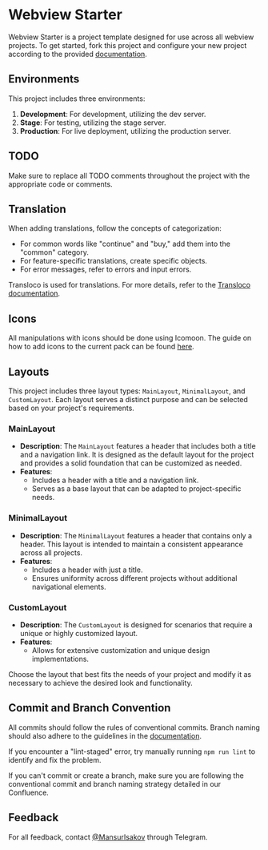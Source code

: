 # Webview Starter

Webview Starter is a project template designed for use across all webview projects. To get started, fork this project and configure your new project according to the provided [documentation](https://spaceneobank.atlassian.net/wiki/spaces/FT/pages/2979070107/Bitbucket+Settings).

## Environments

This project includes three environments:

1. **Development**: For development, utilizing the dev server.
2. **Stage**: For testing, utilizing the stage server.
3. **Production**: For live deployment, utilizing the production server.

## TODO

Make sure to replace all TODO comments throughout the project with the appropriate code or comments.

## Translation

When adding translations, follow the concepts of categorization:

- For common words like "continue" and "buy," add them into the "common" category.
- For feature-specific translations, create specific objects.
- For error messages, refer to errors and input errors.

Transloco is used for translations. For more details, refer to the [Transloco documentation](https://jsverse.github.io/transloco/docs/translation-in-the-template).

## Icons

All manipulations with icons should be done using Icomoon. The guide on how to add icons to the current pack can be found [here](https://spaceneobank.atlassian.net/wiki/spaces/FT/pages/3085959458/IcoMoon+Guide).

## Layouts

This project includes three layout types: `MainLayout`, `MinimalLayout`, and `CustomLayout`. Each layout serves a distinct purpose and can be selected based on your project's requirements.

### MainLayout

- **Description**: The `MainLayout` features a header that includes both a title and a navigation link. It is designed as the default layout for the project and provides a solid foundation that can be customized as needed.
- **Features**:
  - Includes a header with a title and a navigation link.
  - Serves as a base layout that can be adapted to project-specific needs.

### MinimalLayout

- **Description**: The `MinimalLayout` features a header that contains only a header. This layout is intended to maintain a consistent appearance across all projects.
- **Features**:
  - Includes a header with just a title.
  - Ensures uniformity across different projects without additional navigational elements.

### CustomLayout

- **Description**: The `CustomLayout` is designed for scenarios that require a unique or highly customized layout.
- **Features**:
  - Allows for extensive customization and unique design implementations.

Choose the layout that best fits the needs of your project and modify it as necessary to achieve the desired look and functionality.

## Commit and Branch Convention

All commits should follow the rules of conventional commits. Branch naming should also adhere to the guidelines in the [documentation](https://spaceneobank.atlassian.net/wiki/spaces/FT/pages/2979070222/Git+Guideline).

If you encounter a "lint-staged" error, try manually running `npm run lint` to identify and fix the problem.

If you can't commit or create a branch, make sure you are following the conventional commit and branch naming strategy detailed in our Confluence.

## Feedback

For all feedback, contact [@MansurIsakov](https://telegram.me/mansurisakov) through Telegram.
